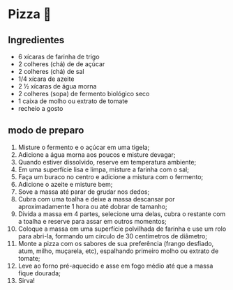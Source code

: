# **Pizza** :pizza:

## Ingredientes

- 6 xícaras de farinha de trigo
- 2 colheres (chá) de de açúcar
- 2 colheres (chá) de sal
- 1/4 xícara de azeite
- 2 ½ xícaras de água morna
- 2 colheres (sopa) de fermento biológico seco
- 1 caixa de molho ou extrato de tomate
- recheio a gosto

## **modo de preparo**

1. Misture o fermento e o açúcar em uma tigela;
2. Adicione a água morna aos poucos e misture devagar;
3. Quando estiver dissolvido, reserve em temperatura ambiente;
4. Em uma superfície lisa e limpa, misture a farinha com o sal;
5. Faça um buraco no centro e adicione a mistura com o fermento;
6. Adicione o azeite e misture bem;
7. Sove a massa até parar de grudar nos dedos;
8. Cubra com uma toalha e deixe a massa descansar por aproximadamente 1 hora ou até dobrar de tamanho;
9. Divida a massa em 4 partes, selecione uma delas, cubra o restante com a toalha e reserve para assar em outros momentos;
10. Coloque a massa em uma superfície polvilhada de farinha e use um rolo para abri-la, formando um círculo de 30 centímetros de diâmetro;
11. Monte a pizza com os sabores de sua preferência (frango desfiado, atum, milho, muçarela, etc), espalhando primeiro molho ou extrato de tomate;
12. Leve ao forno pré-aquecido e asse em fogo médio até que a massa fique dourada;
13. Sirva!

